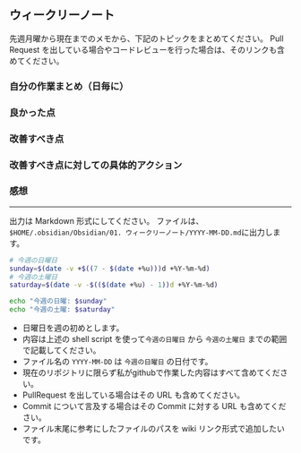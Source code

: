 ## ウィークリーノート

先週月曜から現在までのメモから、下記のトピックをまとめてください。
Pull Request を出している場合やコードレビューを行った場合は、そのリンクも含めてください。

### 自分の作業まとめ（日毎に）

### 良かった点

### 改善すべき点

### 改善すべき点に対しての具体的アクション

### 感想

---

出力は Markdown 形式にしてください。
ファイルは、`$HOME/.obsidian/Obsidian/01. ウィークリーノート/YYYY-MM-DD.md`に出力します。

```bash
# 今週の日曜日
sunday=$(date -v +$((7 - $(date +%u)))d +%Y-%m-%d)
# 今週の土曜日
saturday=$(date -v -$(($(date +%u) - 1))d +%Y-%m-%d)

echo "今週の日曜: $sunday"
echo "今週の土曜: $saturday"
```

- 日曜日を週の初めとします。
- 内容は上述の shell script を使って`今週の日曜日` から `今週の土曜日` までの範囲で記載してください。
- ファイル名の `YYYY-MM-DD` は `今週の日曜日` の日付です。
- 現在のリポジトリに限らず私がgithubで作業した内容はすべて含めてください。
- PullRequest を出している場合はその URL も含めてください。
- Commit について言及する場合はその Commit に対する URL も含めてください。
- ファイル末尾に参考にしたファイルのパスを wiki リンク形式で追加したいです。
